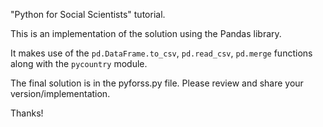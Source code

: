 "Python for Social Scientists" tutorial.

This is an implementation of the solution using the Pandas library.

It makes use of the `pd.DataFrame.to_csv`, `pd.read_csv`, `pd.merge` functions along with the `pycountry` module.

The final solution is in the pyforss.py file. Please review and share your version/implementation.

Thanks!
